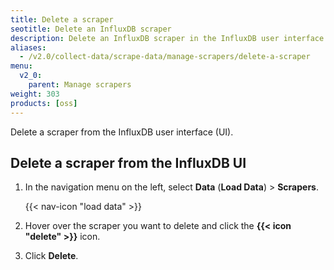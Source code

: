 ```yaml
---
title: Delete a scraper
seotitle: Delete an InfluxDB scraper
description: Delete an InfluxDB scraper in the InfluxDB user interface.
aliases:
  - /v2.0/collect-data/scrape-data/manage-scrapers/delete-a-scraper
menu:
  v2_0:
    parent: Manage scrapers
weight: 303
products: [oss]
---
```


Delete a scraper from the InfluxDB user interface (UI).

## Delete a scraper from the InfluxDB UI
1. In the navigation menu on the left, select **Data** (**Load Data**) > **Scrapers**.

    {{< nav-icon "load data" >}}

3. Hover over the scraper you want to delete and click the **{{< icon "delete" >}}** icon.
4. Click **Delete**.
